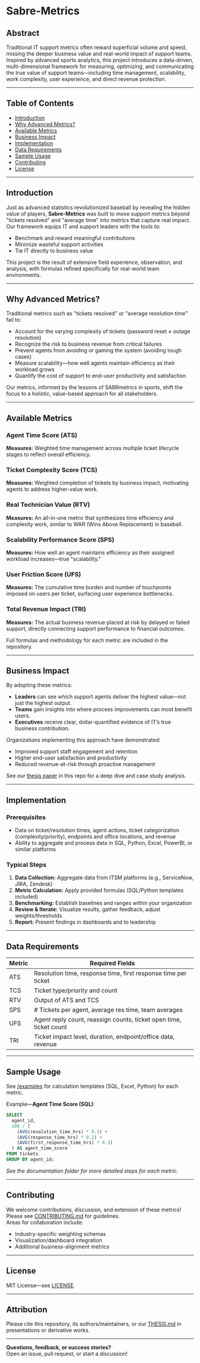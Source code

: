 # Sabre-Metrics

## Abstract

Traditional IT support metrics often reward superficial volume and speed, missing the deeper business value and real-world impact of support teams. Inspired by advanced sports analytics, this project introduces a data-driven, multi-dimensional framework for measuring, optimizing, and communicating the true value of support teams—including time management, scalability, work complexity, user experience, and direct revenue protection.

---

## Table of Contents

- [Introduction](#introduction)
- [Why Advanced Metrics?](#why-advanced-metrics)
- [Available Metrics](#available-metrics)
- [Business Impact](#business-impact)
- [Implementation](#implementation)
- [Data Requirements](#data-requirements)
- [Sample Usage](#sample-usage)
- [Contributing](#contributing)
- [License](#license)

---

## Introduction

Just as advanced statistics revolutionized baseball by revealing the hidden value of players, **Sabre-Metrics** was built to move support metrics beyond "tickets resolved" and "average time" into metrics that capture real impact. Our framework equips IT and support leaders with the tools to:

- Benchmark and reward meaningful contributions
- Minimize wasteful support activities
- Tie IT directly to business value

This project is the result of extensive field experience, observation, and analysis, with formulas refined specifically for real-world team environments.

---

## Why Advanced Metrics?

Traditional metrics such as "tickets resolved" or "average resolution time" fail to:

- Account for the varying complexity of tickets (password reset ≠ outage resolution)
- Recognize the risk to business revenue from critical failures
- Prevent agents from avoiding or gaming the system (avoiding tough cases)
- Measure scalability—how well agents maintain efficiency as their workload grows
- Quantify the cost of support to end-user productivity and satisfaction

Our metrics, informed by the lessons of SABRmetrics in sports, shift the focus to a holistic, value-based approach for all stakeholders.

---

## Available Metrics

### Agent Time Score (ATS)
**Measures:** Weighted time management across multiple ticket lifecycle stages to reflect overall efficiency.

### Ticket Complexity Score (TCS)
**Measures:** Weighted completion of tickets by business impact, motivating agents to address higher-value work.

### Real Technician Value (RTV)
**Measures:** An all-in-one metric that synthesizes time efficiency and complexity work, similar to WAR (Wins Above Replacement) in baseball.

### Scalability Performance Score (SPS)
**Measures:** How well an agent maintains efficiency as their assigned workload increases—true "scalability."

### User Friction Score (UFS)
**Measures:** The cumulative time burden and number of touchpoints imposed on users per ticket, surfacing user experience bottlenecks.

### Total Revenue Impact (TRI)
**Measures:** The actual business revenue placed at risk by delayed or failed support, directly connecting support performance to financial outcomes.

Full formulas and methodology for each metric are included in the repository.

---

## Business Impact

By adopting these metrics:
- **Leaders** can see which support agents deliver the highest value—not just the highest output.
- **Teams** gain insights into where process improvements can most benefit users.
- **Executives** receive clear, dollar-quantified evidence of IT’s true business contribution.

Organizations implementing this approach have demonstrated:
- Improved support staff engagement and retention
- Higher end-user satisfaction and productivity
- Reduced revenue-at-risk through proactive management

See our [thesis paper](THESIS.md) in this repo for a deep dive and case study analysis.

---

## Implementation

### Prerequisites

- Data on ticket/resolution times, agent actions, ticket categorization (complexity/priority), endpoints and office locations, and revenue
- Ability to aggregate and process data in SQL, Python, Excel, PowerBI, or similar platforms

### Typical Steps

1. **Data Collection:** Aggregate data from ITSM platforms (e.g., ServiceNow, JIRA, Zendesk)
2. **Metric Calculation:** Apply provided formulas (SQL/Python templates included)
3. **Benchmarking:** Establish baselines and ranges within your organization
4. **Review & Iterate:** Visualize results, gather feedback, adjust weights/thresholds
5. **Report:** Present findings in dashboards and to leadership

---

## Data Requirements

| Metric | Required Fields |
|--------|----------------|
| ATS    | Resolution time, response time, first response time per ticket |
| TCS    | Ticket type/priority and count |
| RTV    | Output of ATS and TCS |
| SPS    | # Tickets per agent, average res time, team averages |
| UFS    | Agent reply count, reassign counts, ticket open time, ticket count |
| TRI    | Ticket impact level, duration, endpoint/office data, revenue |

---

## Sample Usage

See [/examples](examples/) for calculation templates (SQL, Excel, Python) for each metric.

Example—**Agent Time Score (SQL)**:
```sql
SELECT 
  agent_id,
  100 / (
    (AVG(resolution_time_hrs) * 0.5) +
    (AVG(response_time_hrs) * 0.2) +
    (AVG(first_response_time_hrs) * 0.3)
  ) AS agent_time_score
FROM tickets
GROUP BY agent_id;
```
*See the documentation folder for more detailed steps for each metric.*

---

## Contributing

We welcome contributions, discussion, and extension of these metrics! Please see [CONTRIBUTING.md](CONTRIBUTING.md) for guidelines.  
Areas for collaboration include:
- Industry-specific weighting schemas
- Visualization/dashboard integration
- Additional business-alignment metrics

---

## License

MIT License—see [LICENSE](LICENSE).

---

## Attribution

Please cite this repository, its authors/maintainers, or our [THESIS.md](THESIS.md) in presentations or derivative works.

---

**Questions, feedback, or success stories?**  
Open an issue, pull request, or start a discussion!
